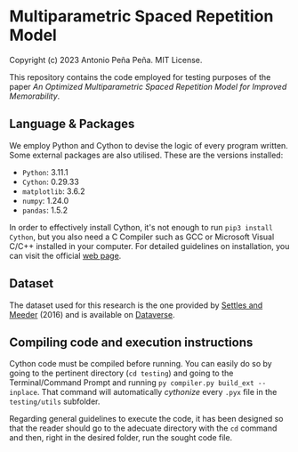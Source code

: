 # Multiparametric Spaced Repetition Model

Copyright (c) 2023 Antonio Peña Peña. MIT License.

This repository contains the code employed for testing purposes of the paper _An Optimized Multiparametric Spaced Repetition Model for Improved Memorability_.

## Language & Packages
We employ Python and Cython to devise the logic of every program written. Some external packages are also utilised. These are the versions installed:

- `Python`: 3.11.1
- `Cython`: 0.29.33
- `matplotlib`: 3.6.2
- `numpy`: 1.24.0
- `pandas`: 1.5.2

In order to effectively install Cython, it's not enough to run `pip3 install Cython`, but you also need a C Compiler such as GCC or Microsoft Visual C/C++ installed in your computer. For detailed guidelines on installation, you can visit the official [web page](https://cython.readthedocs.io/en/latest/src/quickstart/install.html).

## Dataset
The dataset used for this research is the one provided by [Settles and Meeder](https://github.com/duolingo/halflife-regression) (2016) and is available on [Dataverse](https://dataverse.harvard.edu/dataset.xhtml?persistentId=doi:10.7910/DVN/N8XJME).

## Compiling code and execution instructions
Cython code must be compiled before running. You can easily do so by going to the pertinent directory (`cd testing`) and going to the Terminal/Command Prompt and running `py compiler.py build_ext --inplace`. That command will automatically _cythonize_ every `.pyx` file in the `testing/utils` subfolder.

Regarding general guidelines to execute the code, it has been designed so that the reader should go to the adecuate directory with the `cd` command and then, right in the desired folder, run the sought code file.